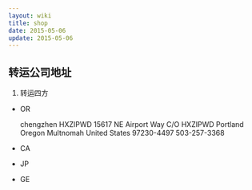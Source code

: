 ```yaml
---
layout: wiki
title: shop
date: 2015-05-06
update: 2015-05-06
---
```




## 转运公司地址
1. 转运四方
- OR
    
    chengzhen HXZIPWD
    15617 NE Airport Way
    C/O HXZIPWD
    Portland    Oregon
    Multnomah   United States
    97230-4497  503-257-3368

- CA

- JP

- GE
